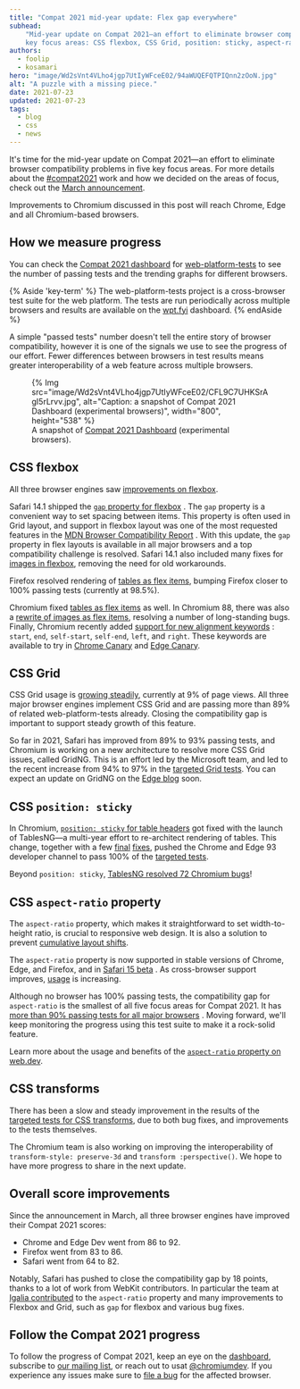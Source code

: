 ```yaml
---
title: "Compat 2021 mid-year update: Flex gap everywhere"
subhead:
    "Mid-year update on Compat 2021—an effort to eliminate browser compatibility problems in five
    key focus areas: CSS flexbox, CSS Grid, position: sticky, aspect-ratio, and CSS transforms."
authors:
  - foolip
  - kosamari
hero: "image/Wd2sVnt4VLho4jgp7UtIyWFceE02/94aWUQEFQTPIQnn2zOoN.jpg"
alt: "A puzzle with a missing piece."
date: 2021-07-23
updated: 2021-07-23
tags:
  - blog
  - css
  - news
---
```


It's time for the mid-year update on Compat 2021—an effort to eliminate browser compatibility
problems in five key focus areas. For more details about the
[#compat2021](https://twitter.com/search?q=%23compat2021) work and how we decided on the
areas of focus, check out the [March announcement](/compat2021).

Improvements to Chromium discussed in this post will reach Chrome, Edge and all Chromium-based
browsers.

## How we measure progress

You can check the [Compat 2021 dashboard](https://wpt.fyi/compat2021?feature=summary) for
[web-platform-tests](https://github.com/web-platform-tests/wpt#the-web-platform-tests-project)
to see the number of passing tests and the trending graphs for different browsers.

{% Aside 'key-term' %}
The web-platform-tests project is a cross-browser test suite for the web platform. The tests are
run periodically across multiple browsers and results are available on the
[wpt.fyi](https://wpt.fyi/) dashboard.
{% endAside %}

 A simple "passed tests" number doesn't tell the entire story of browser compatibility, however it
 is one of the signals we use to see the progress of our effort. Fewer differences between browsers
 in test results means greater interoperability of a web feature across multiple browsers.

<figure>
{% Img src="image/Wd2sVnt4VLho4jgp7UtIyWFceE02/CFL9C7UHKSrAgI5rLrvv.jpg", alt="Caption: a snapshot of Compat 2021 Dashboard (experimental browsers)", width="800", height="538" %}
  <figcaption>
    A snapshot of <a href="https://wpt.fyi/compat2021">Compat 2021 Dashboard</a> (experimental browsers).
  </figcaption>
</figure>


## CSS flexbox

All three browser engines saw
[improvements on flexbox](https://wpt.fyi/compat2021?feature=css-flexbox).

Safari 14.1 shipped the
[`gap` property for flexbox](https://blogs.igalia.com/svillar/2020/10/01/closing-the-gap-in-flexbox/)
. The `gap` property is a convenient way to set spacing between items. This property is often used
in Grid layout, and support in flexbox layout was one of the most requested features in the
[MDN Browser Compatibility Report](https://insights.developer.mozilla.org/reports/mdn-browser-compatibility-report-2020.html)
. With this update, the `gap` property in flex layouts is available in all major browsers and a top
compatibility challenge is resolved. Safari 14.1 also included many fixes for
[images in flexbox](https://blogs.igalia.com/svillar/2021/01/20/flexbox-cats-a-k-a-fixing-images-in-flexbox/), removing the need for old workarounds.

Firefox resolved rendering of
[tables as flex items](https://bugzilla.mozilla.org/show_bug.cgi?id=1674302), bumping Firefox
closer to 100% passing tests (currently at 98.5%).

Chromium fixed
[tables as flex items](https://bugs.chromium.org/p/chromium/issues/detail?id=1181403) as well. In
Chromium 88, there was also a
[rewrite of images as flex items](https://bugs.chromium.org/p/chromium/issues/detail?id=1132627),
resolving a number of long-standing bugs. Finally, Chromium recently added
[support for new alignment keywords](https://bugs.chromium.org/p/chromium/issues/detail?id=1011718)
: `start`, `end`, `self-start`, `self-end`, `left`, and `right`. These keywords are available to
try in [Chrome Canary](https://www.google.com/chrome/canary/) and
[Edge Canary](https://www.microsoftedgeinsider.com/en-us/download/canary).


## CSS Grid

CSS Grid usage is
[growing steadily](https://www.chromestatus.com/metrics/feature/timeline/popularity/1693),
currently at 9% of page views.  All three major browser engines implement CSS Grid and are passing
more than 89% of related web-platform-tests already. Closing the compatibility gap is important to
support steady growth of this feature.

So far in 2021, Safari has improved from 89% to 93% passing tests, and Chromium is working on a new
architecture to resolve more CSS Grid issues, called GridNG. This is an effort led by the Microsoft
team, and led to the recent increase from 94% to 97% in the
[targeted Grid tests](https://wpt.fyi/compat2021?feature=css-grid). You can expect an update on
GridNG on the [Edge blog](https://blogs.windows.com/msedgedev/) soon.

## CSS `position: sticky`

In Chromium,
[`position: sticky` for table headers](https://bugs.chromium.org/p/chromium/issues/detail?id=702927)
 got fixed with the launch of TablesNG—a multi-year effort to re-architect rendering of tables.
This change, together with a few
[final](https://bugs.chromium.org/p/chromium/issues/detail?id=841432)
[fixes](https://bugs.chromium.org/p/chromium/issues/detail?id=752022), pushed the Chrome and Edge 93
developer channel to pass 100% of the
[targeted tests](https://wpt.fyi/compat2021?feature=position-sticky).

Beyond `position: sticky`,
[TablesNG resolved 72 Chromium bugs](https://developer.chrome.com/blog/tablesng/)!

## CSS `aspect-ratio` property

The `aspect-ratio` property, which makes it straightforward to set width-to-height ratio, is crucial
to responsive web design. It is also a solution to prevent
[cumulative layout shifts](/cls/).

The `aspect-ratio` property is now supported in stable versions of Chrome, Edge, and Firefox, and
in
[Safari 15 beta](https://developer.apple.com/documentation/safari-release-notes/safari-15-beta-release-notes)
. As cross-browser support improves,
[usage](https://www.chromestatus.com/metrics/css/timeline/popularity/657) is increasing.

Although no browser has 100% passing tests, the compatibility gap for `aspect-ratio` is the smallest
of all five focus areas for Compat 2021. It has
[more than 90% passing tests for all major browsers](https://wpt.fyi/compat2021?feature=aspect-ratio)
. Moving forward, we'll keep monitoring the progress using this test suite to make it a rock-solid
feature.

Learn more about the usage and benefits of the
[`aspect-ratio` property on web.dev](/aspect-ratio/).

## CSS transforms

There has been a slow and steady improvement in the results of the [targeted tests for CSS
transforms](https://wpt.fyi/compat2021?feature=css-transforms), due to both bug fixes, and
improvements to the tests themselves.

The Chromium team is also working on improving the interoperability of `transform-style:
preserve-3d` and `transform :perspective()`. We hope to have more progress to share in the next
update.

## Overall score improvements

Since the announcement in March, all three browser engines have improved their Compat 2021 scores:

* Chrome and Edge Dev went from 86 to 92.
* Firefox went from 83 to 86.
* Safari went from 64 to 82.

Notably, Safari has pushed to close the compatibility gap by 18 points, thanks to a lot of work from
WebKit contributors. In particular the team at
[Igalia contributed](https://www.igalia.com/2021/06/29/Igalia-Developments-in-WebKit-and-Safari-15.html)
to the `aspect-ratio` property and many improvements to Flexbox and Grid, such as `gap` for flexbox
and various bug fixes.

## Follow the Compat 2021 progress

To follow the progress of Compat 2021, keep an eye on the
[dashboard](https://wpt.fyi/compat2021?feature=summary), subscribe to
[our mailing list](https://groups.google.com/g/compat2021), or reach out to usat
[@chromiumdev](https://twitter.com/chromiumdev). If you experience any issues make sure to
[file a bug](/how-to-file-a-good-bug/) for the affected browser.
